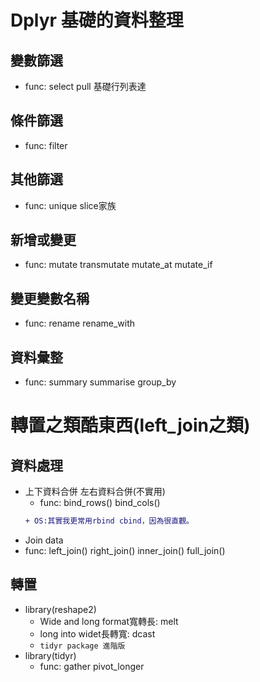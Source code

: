 # Dplyr 基礎的資料整理
## 變數篩選
* func: select pull 基礎行列表達
## 條件篩選
* func: filter
## 其他篩選
* func: unique slice家族
## 新增或變更
* func: mutate transmutate mutate_at mutate_if
## 變更變數名稱
* func: rename rename_with
## 資料彙整
* func: summary summarise group_by
# 轉置之類酷東西(left_join之類)
## 資料處理
* 上下資料合併 左右資料合併(不實用)
  * func: bind_rows() bind_cols()
  ```diff
  + OS:其實我更常用rbind cbind，因為很直觀。
  ```
* Join data
 * func: left_join() right_join() inner_join() full_join()
## 轉置 
* library(reshape2)  
  * Wide and long format寬轉長: melt  
  * long into widet長轉寬: dcast  
  * `tidyr package 進階版`
* library(tidyr)  
  * func: gather pivot_longer
